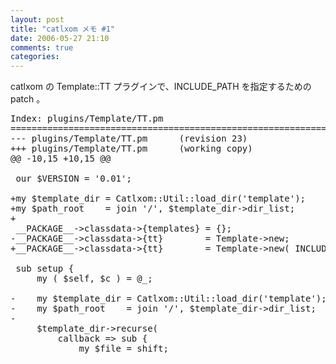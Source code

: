 ```yaml
---
layout: post
title: "catlxom メモ #1"
date: 2006-05-27 21:10
comments: true
categories: 
---
```

<p class="entryBody">
catlxom の Template::TT プラグインで、INCLUDE_PATH を指定するための patch 。
</p>

<pre class="code">
Index: plugins/Template/TT.pm
===================================================================
--- plugins/Template/TT.pm      (revision 23)
+++ plugins/Template/TT.pm      (working copy)
@@ -10,15 +10,15 @@

 our $VERSION = '0.01';

+my $template_dir = Catlxom::Util::load_dir('template');
+my $path_root    = join '/', $template_dir->dir_list;
+
 __PACKAGE__->classdata->{templates} = {};
-__PACKAGE__->classdata->{tt}        = Template->new;
+__PACKAGE__->classdata->{tt}        = Template->new( INCLUDE_PATH => $path_root );

 sub setup {
     my ( $self, $c ) = @_;

-    my $template_dir = Catlxom::Util::load_dir('template');
-    my $path_root    = join '/', $template_dir->dir_list;
-
     $template_dir->recurse(
         callback => sub {
             my $file = shift;
</pre>